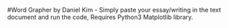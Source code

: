 #Word Grapher by Daniel Kim - Simply paste your essay/writing in the text document and run the code, Requires Python3 Matplotlib library.
